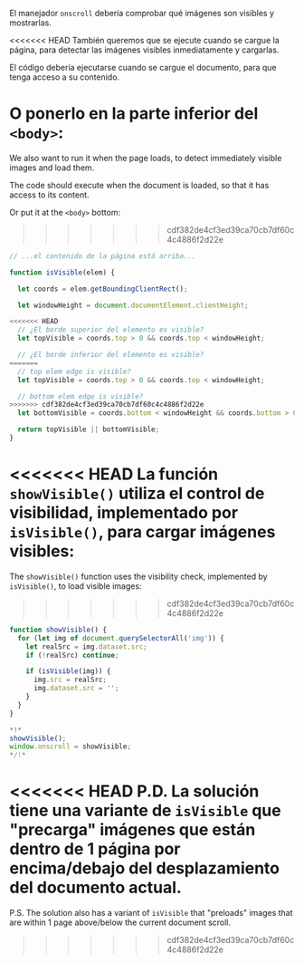 El manejador `onscroll` debería comprobar qué imágenes son visibles y mostrarlas.

<<<<<<< HEAD
También queremos que se ejecute cuando se cargue la página, para detectar las imágenes visibles inmediatamente y cargarlas.

El código debería ejecutarse cuando se cargue el documento, para que tenga acceso a su contenido.

O ponerlo en la parte inferior del `<body>`:
=======
We also want to run it when the page loads, to detect immediately visible images and load them.

The code should execute when the document is loaded, so that it has access to its content.

Or put it at the `<body>` bottom:
>>>>>>> cdf382de4cf3ed39ca70cb7df60c4c4886f2d22e

```js
// ...el contenido de la página está arriba...

function isVisible(elem) {

  let coords = elem.getBoundingClientRect();

  let windowHeight = document.documentElement.clientHeight;

<<<<<<< HEAD
  // ¿El borde superior del elemento es visible?
  let topVisible = coords.top > 0 && coords.top < windowHeight;

  // ¿El borde inferior del elemento es visible?
=======
  // top elem edge is visible?
  let topVisible = coords.top > 0 && coords.top < windowHeight;

  // bottom elem edge is visible?
>>>>>>> cdf382de4cf3ed39ca70cb7df60c4c4886f2d22e
  let bottomVisible = coords.bottom < windowHeight && coords.bottom > 0;

  return topVisible || bottomVisible;
}
```

<<<<<<< HEAD
La función `showVisible()` utiliza el control de visibilidad, implementado por `isVisible()`, para cargar imágenes visibles:
=======
The `showVisible()` function uses the visibility check, implemented by `isVisible()`, to load visible images:
>>>>>>> cdf382de4cf3ed39ca70cb7df60c4c4886f2d22e

```js
function showVisible() {
  for (let img of document.querySelectorAll('img')) {
    let realSrc = img.dataset.src;
    if (!realSrc) continue;

    if (isVisible(img)) {
      img.src = realSrc;
      img.dataset.src = '';
    }
  }
}

*!*
showVisible();
window.onscroll = showVisible;
*/!*
```

<<<<<<< HEAD
P.D. La solución tiene una variante de `isVisible` que "precarga" imágenes que están dentro de 1 página por encima/debajo del desplazamiento del documento actual.
=======
P.S. The solution also has a variant of `isVisible` that "preloads" images that are within 1 page above/below the current document scroll.
>>>>>>> cdf382de4cf3ed39ca70cb7df60c4c4886f2d22e
